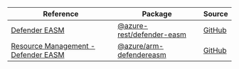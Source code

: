 | Reference | Package | Source |
|---|---|---|
|[Defender EASM](defender-easm-rest-readme.md)|[@azure-rest/defender-easm](https://www.npmjs.com/package/@azure-rest/defender-easm)|[GitHub](https://github.com/Azure/azure-sdk-for-js/blob/main/sdk/easm/defender-easm-rest)|
|[Resource Management - Defender EASM](arm-defendereasm-readme.md)|[@azure/arm-defendereasm](https://www.npmjs.com/package/@azure/arm-defendereasm)|[GitHub](https://github.com/Azure/azure-sdk-for-js/blob/main/sdk/defendereasm/arm-defendereasm)|
